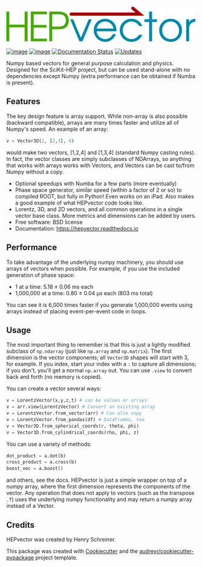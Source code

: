 ![HEPVector](images/HEPvector.png)

[![image](https://img.shields.io/pypi/v/hepvector.svg)](https://pypi.python.org/pypi/hepvector)
[![image](https://travis-ci.com/henryiii/hepvector.svg?branch=master)](https://travis-ci.com/henryiii/hepvector)
[![Documentation Status](https://readthedocs.org/projects/hepvector/badge/?version=latest)](https://hepvector.readthedocs.io/en/latest/?badge=latest)
[![Updates](https://pyup.io/repos/github/henryiii/hepvector/shield.svg)](https://pyup.io/repos/github/henryiii/hepvector/)

Numpy based vectors for general purpose calculation and physics. Designed for the SciKit-HEP project, but can be used stand-alone with no dependencies except Numpy (extra performance can be obtained if Numba is present).

## Features

The key design feature is array support. While non-array is also possible (backward compatible), arrays are many times faster and utilize all of Numpy's speed. An example of an array:
  ```python
  v = Vector3D(1, [2,3], 4)
  ```
  would make two vectors, [1,2,4] and [1,3,4] (standard Numpy casting rules). In fact, the vector classes are simply subclasses of NDArrays, so anything that works with arrays works with Vectors, and Vectors can be cast to/from Numpy without a copy.
* Optional speedups with Numba for a few parts (more eventually)
* Phase space generator, similar speed (within a factor of 2 or so) to compiled ROOT, but fully in Python! Even works on an iPad. Also makes a good example of what HEPvector code looks like.
* Lorentz, 3D, and 2D vectors, and all common operations in a single vector base class. More metrics and dimensions can be added by users.
* Free software: BSD license
*  Documentation: <https://hepvector.readthedocs.io>

## Performance

To take advantage of the underlying numpy machinery, you should use arrays of vectors when possible. For example, if you use the included generation of phase space:

* 1 at a time: 5.18 ± 0.06 ms each
* 1,000,000 at a time: 0.80 ± 0.04 µs each (803 ms total)

You can see it is 6,000 times faster if you generate 1,000,000 events using arrays instead of placing event-per-event code in loops.

## Usage


The most important thing to remember is that this is just a lightly modified subclass of `np.ndarray` (just like `np.array` and `np.matrix`).
The first dimension is the vector components; all `Vector3D` shapes will start with 3, for example. If you index, start your index with a `:` to
capture all dimensions; if you don't, you'll get a normal `np.array` out. You can use `.view` to convert back and forth (no memory is copied).

You can create a vector several ways:

```python
v = LorentzVector(x,y,z,t) # can be values or arrays
v = arr.view(LorentzVector) # Convert an existing array
v = LorentzVector.from_vector(arr) # Can also copy
v = LorentzVector.from_pandas(df) # DataFrames, too
v = Vector3D.from_spherical_coords(r, theta, phi)
v = Vector3D.from_cylindrical_coords(rho, phi, z)

```

You can use a variety of methods:

```python
dot_product = a.dot(b)
cross_product = a.cross(b)
boost_vec = a.boost()
````

and others, see the docs. HEPvector is just a simple wrapper on top of a numpy array, where the
first dimension represents the components of the vector.
Any operation that does not apply to vectors (such as the transpose `.T`) uses the underlying numpy
functionality and may return a numpy array instead of a Vector.

<!--
The methods have been named to match idomatic python; here is the conversion to ROOT:

| HEPvector          | ROOT               |
|--------------------|--------------------|
| `v.X()`, `v.Y()`, `v.Z()`, `v.T()` | `v.x`, `v.y`, `v.z`, `v.e`
v2.Px(); v2.Py(); v2.Pz(); v2.E()          // returns cartesian components for the cylindrical vector v2
v1.Pt(); v1.Eta(); v1.Phi(); v1.M()
-->

## Credits

HEPvector was created by Henry Schreiner.

This package was created with
[Cookiecutter](https://github.com/audreyr/cookiecutter) and the
[audreyr/cookiecutter-pypackage](https://github.com/audreyr/cookiecutter-pypackage)
project template.
